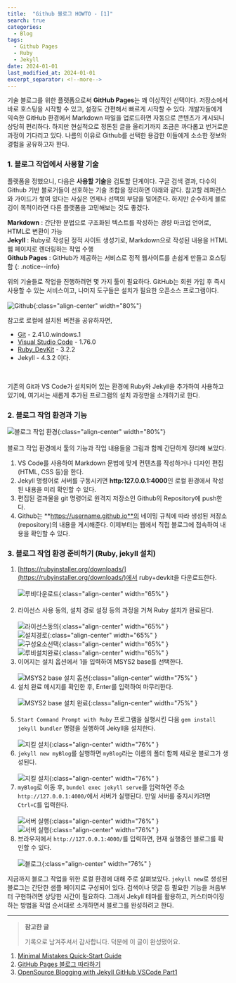 ```yaml
---
title:  "Github 블로그 HOWTO - [1]"
search: true
categories: 
  - Blog
tags:
  - Github Pages
  - Ruby
  - Jekyll
date: 2024-01-01
last_modified_at: 2024-01-01
excerpt_separator: <!--more-->
---
```

기술 블로그를 위한 플랫폼으로써 **GitHub Pages**는 꽤 이상적인 선택이다. 저장소에서 바로 호스팅을 시작할 수 있고, 설정도 간편해서 빠르게 시작할 수 있다. <!--more--> 개발자들에게 익숙한 GitHub 환경에서 Markdown 파일을 업로드하면 자동으로 콘텐츠가 게시되니 상당히 편리하다. 하지만 현실적으로 정돈된 글을 올리기까지 조금은 까다롭고 번거로운 과정이 기다리고 있다. 나름의 이유로 Github를 선택한 용감한 이들에게 소소한 정보와 경험을 공유하고자 한다.


### 1. 블로그 작업에서 사용할 기술
플랫폼을 정했으니, 다음은 **사용할 기술**을 검토할 단계이다. 구글 검색 결과, 다수의 Github 기반 블로거들이 선호하는 기술 조합을 정리하면 아래와 같다. 참고할 레퍼런스와 가이드가 쌓여 있다는 사실은 언제나 선택의 부담을 덜어준다. 하지만 순수하게 블로깅이 목적이라면 다른 플랫폼을 고민해보는 것도 좋겠다.

>
 **Markdown** : 간단한 문법으로 구조화된 텍스트를 작성하는 경량 마크업 언어로, HTML로 변환이 가능  
 **Jekyll** : Ruby로 작성된 정적 사이트 생성기로, Markdown으로 작성된 내용을 HTML 웹 페이지로 렌더링하는 작업 수행  
 **Github Pages** : GitHub가 제공하는 서비스로 정적 웹사이트를 손쉽게 만들고 호스팅함
{: .notice--info}

위의 기술들로 작업을 진행하려면 몇 가지 툴이 필요하다. GitHub는 회원 가입 후 즉시 사용할 수 있는 서비스이고, 나머지 도구들은 설치가 필요한 오픈소스 프로그램이다.  
<br/>
 ![Github](/assets/images/setup/toolkit.png){:class="align-center"  width="80%"}

  참고로 로컬에 설치된 버전을 공유하자면, 
 - [Git](https://git-scm.com/downloads) - 2.41.0.windows.1
 - [Visual Studio Code](https://code.visualstudio.com/download)  - 1.76.0
 - [Ruby_DevKit](https://rubyinstaller.org/downloads/) - 3.2.2
 - Jekyll - 4.3.2  이다.
 <br/>

기존의 Git과 VS Code가 설치되어 있는 환경에 Ruby와 Jekyll을 추가하여 사용하고 있기에, 여기서는 새롭게 추가된 프로그램의 설치 과정만을 소개하기로 한다.

### 2. 블로그 작업 환경과 기능
 
![블로그 작업 환경](/assets/images/setup/setup.png){:class="align-center"  width="80%"}  
<br/>
 블로그 작업 환경에서 툴의 기능과 작업 내용들을 그림과 함께 간단하게 정리해 보았다.  
1.  VS Code를 사용하여 Markdown 문법에 맞게 컨텐츠를 작성하거나 디자인 편집(HTML, CSS 등)을 한다.
2.  Jekyll 명령어로 서버를 구동시키면 **http:127.0.0.1:4000**인 로컬 환경에서 작성된 내용을 미리 확인할 수 있다.  
3.  편집된 결과물을 git 명령어로 원격지 저장소인 Github의 Repository에 push한다.
4.  Github는 **https://username.github.io**의 네이밍 규칙에 따라 생성된 저장소(repository)의 내용을 게시해준다. 이제부터는 웹에서 직접 블로그에 접속하여 내용을 확인할 수 있다. 



### 3. 블로그 작업 환경 준비하기 (Ruby, jekyll 설치)
 1. [https://rubyinstaller.org/downloads/](https://rubyinstaller.org/downloads/)에서 ruby+devkit을 다운로드한다.  <br/><br/>
![루비다운로드](/assets/images/setup/rubysite.jpg){:class="align-center"  width="65%" }  <br/><br/>
 2. 라이선스 사용 동의, 설치 경로 설정 등의 과정을 거쳐 Ruby 설치가 완료된다.  <br/><br/>
  ![라이선스동의](/assets/images/setup/rubylicense.jpg){:class="align-center"  width="65%" } <br/>
  ![설치경로](/assets/images/setup/destination.jpg){:class="align-center"  width="65%" } <br/>
  ![구성요소선택](/assets/images/setup/component.jpg){:class="align-center"  width="65%" } <br/>
  ![루비설치완료](/assets/images/setup/finished.jpg){:class="align-center"  width="65%" } <br/>  
 3. 이어지는 설치 옵션에서 1을 입력하여 MSYS2 base를 선택한다.<br/><br/> 
  ![MSYS2 base 설치 옵션](/assets/images/setup/msys2installer1.jpg){:class="align-center" width="75%"  } <br/>
 4. 설치 완료 메시지를 확인한 후, Enter를 입력하여 마무리한다.<br/><br/> 
  ![MSYS2 base 설치 완료](/assets/images/setup/msys2installed.jpg){:class="align-center"  width="75%" } <br/><br/>
 5. `Start Command Prompt with Ruby` 프로그램을 실행시킨 다음 `gem install jekyll bundler` 명령을 실행하여 Jekyll을 설치한다. <br/><br/>
  ![지킬 설치](/assets/images/setup/jekyll_install.jpg){:class="align-center"  width="76%" }  <br/>
 6. `jekyll new myBlog`를 실행하면 `myBlog`라는 이름의 폴더 함께 새로운 블로그가 생성된다. <br/><br/>
  ![지킬 설치](/assets/images/setup/jekyll_new.jpg){:class="align-center"  width="76%" }  <br/> 
 7. `myBlog`로 이동 후, `bundel exec jekyll serve`를 입력하면 주소 `http://127.0.0.1:4000/`에서 서버가 실행된다. 만일 서버를 중지시키려면 `Ctrl+C`를 입력한다.<br/><br/>
  ![서버 실행](/assets/images/setup/jekyll_serve.jpg){:class="align-center"  width="76%" }  <br/>
  ![서버 실행](/assets/images/setup/jekyll_serve_port.jpg){:class="align-center"  width="76%" }<br/>
  8. 브라우저에서 `http://127.0.0.1:4000/`를 입력하면, 현재 실행중인 블로그를 확인할 수 있다.  <br/><br/> 
  ![블로그](/assets/images/setup/jekyll_initial.jpg){:class="align-center"  width="76%" }  <br/>

지금까지 블로그 작업을 위한 로컬 환경에 대해 주로 살펴보았다. `jekyll new`로 생성된 블로그는 간단한 샘플 페이지로 구성되어 있다. 검색이나 댓글 등 필요한 기능을 처음부터 구현하려면 상당한 시간이 필요하다. 그래서 Jekyll 테마를 활용하고, 커스터마이징하는 방법을 작업 순서대로 소개하면서 블로그를 완성하려고 한다.

------
>**참고한 글**  
> 
> 기록으로 남겨주셔서 감사합니다. 덕분에 이 글이 완성됐어요.  &nbsp; <i class="fa fa-gift" style="color: MediumVioletRed"></i> 
 1. [Minimal Mistakes Quick-Start Guide](https://mmistakes.github.io/minimal-mistakes/docs/quick-start-guide/)  
 2. [GitHub Pages 블로그 따라하기](https://devinlife.com/howto/)  
 3. [OpenSource Blogging with Jekyll GitHub VSCode Part1](https://jloudon.com/blogging/OpenSource-Blogging-with-Jekyll-GitHub-VSCode-Part1/)

